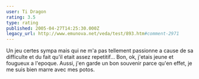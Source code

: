 ```yaml
---
user: Ti Dragon
rating: 3.5
type: rating
published: 2005-04-27T14:25:30.000Z
legacy_url: http://www.emunova.net/veda/test/893.htm#comment-2971
---
```

Un jeu certes sympa mais qui ne m'a pas tellement passionne a cause de sa difficulte et du fait qu'il etait assez repetitif... Bon, ok, j'etais jeune et fougueux a l'epoque. Aussi, j'en garde un bon souvenir parce qu'en effet, je me suis bien marre avec mes potos.